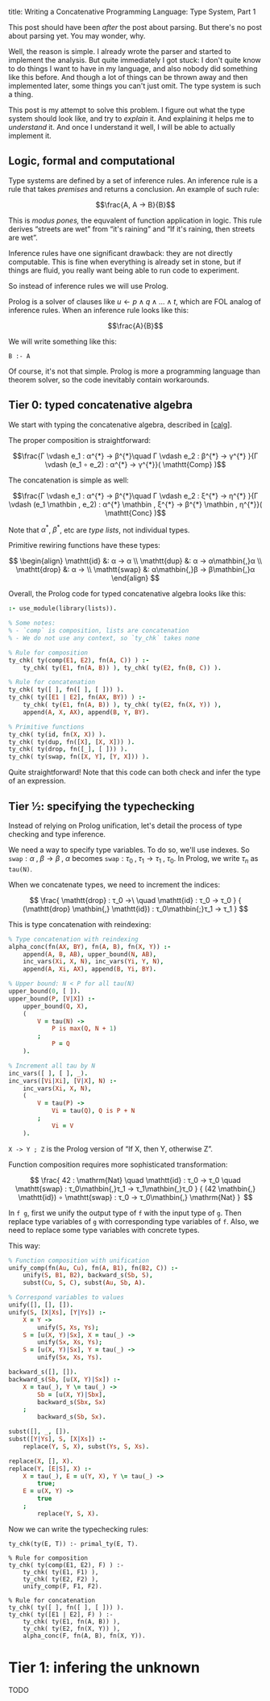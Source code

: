 title: Writing a Concatenative Programming Language: Type System, Part 1

This post should have been *after* the post about parsing. But there's no post about parsing yet. You may wonder, why.

Well, the reason is simple. I already wrote the parser and started to implement the analysis. But quite immediately I got stuck: I don't quite know to do things I want to have in my language, and also nobody did something like this before. And though a lot of things can be thrown away and then implemented later, some things you can't just omit. The type system is such a thing.

This post is my attempt to solve this problem. I figure out what the type system should look like, and try to *explain* it. And explaining it helps me to *understand* it. And once I understand it well, I will be able to actually implement it.

## Logic, formal and computational

Type systems are defined by a set of inference rules. An inference rule is a rule that takes *premises* and returns a conclusion. An example of such rule:

$$\frac{A, A → B}{B}$$

This is *modus pones,* the equvalent of function application in logic. This rule derives “streets are wet” from “it's raining” and “If it's raining, then streets are wet”.

Inference rules have one significant drawback: they are not directly computable. This is fine when everything is already set in stone, but if things are fluid, you really want being able to run code to experiment.

So instead of inference rules we will use Prolog.

Prolog is a solver of clauses like $u ← p \land q \land … \land t$, which are FOL analog of inference rules. When an inference rule looks like this:

$$\frac{A}{B}$$

We will write something like this:

```
B :- A
```

Of course, it's not that simple. Prolog is more a programming language than theorem solver, so the code inevitably contain workarounds.

## Tier 0: typed concatenative algebra

We start with typing the concatenative algebra, described in [[calg](https://suhr.github.io/papers/calg.html)].

The proper composition is straightforward:

$$\frac{Γ \vdash e_1 : α^{*} → β^{*}\quad Γ \vdash e_2 : β^{*} → γ^{*} }{Γ \vdash  (e_1 ∘ e_2) : α^{*} → γ^{*}}( \mathtt{Comp} )$$

The concatenation is simple as well:

$$\frac{Γ \vdash e_1 : α^{*} → β^{*}\quad Γ \vdash e_2 : ξ^{*} → η^{*} }{Γ \vdash (e_1 \mathbin , e_2) : α^{*} \mathbin , ξ^{*} → β^{*} \mathbin , η^{*}}( \mathtt{Conc} )$$

Note that $α^{ * }$, $β^{ * }$, etc are *type lists*, not individual types.

Primitive rewiring functions have these types:

$$
\begin{align}
\mathtt{id} &: α → α \\
\mathtt{dup} &: α → α\mathbin{,}α \\
\mathtt{drop} &: α → \\
\mathtt{swap} &: α\mathbin{,}β → β\mathbin{,}α
\end{align}
$$

Overall, the Prolog code for typed concatenative algebra looks like this:

```prolog
:- use_module(library(lists)).

% Some notes:
% - `comp` is composition, lists are concatenation
% - We do not use any context, so `ty_chk` takes none

% Rule for composition
ty_chk( ty(comp(E1, E2), fn(A, C)) ) :-
    ty_chk( ty(E1, fn(A, B)) ), ty_chk( ty(E2, fn(B, C)) ).

% Rule for concatenation
ty_chk( ty([ ], fn([ ], [ ])) ).
ty_chk( ty([E1 | E2], fn(AX, BY)) ) :-
    ty_chk( ty(E1, fn(A, B)) ), ty_chk( ty(E2, fn(X, Y)) ),
    append(A, X, AX), append(B, Y, BY).

% Primitive functions
ty_chk( ty(id, fn(X, X)) ).
ty_chk( ty(dup, fn([X], [X, X])) ).
ty_chk( ty(drop, fn([_], [ ])) ).
ty_chk( ty(swap, fn([X, Y], [Y, X])) ).
```

Quite straightforward! Note that this code can both check and infer the type of an expression.

## Tier ½: specifying the typechecking

Instead of relying on Prolog unification, let's detail the process of type checking and type inference.

We need a way to specify type variables. To do so, we'll use indexes. So $\mathtt{swap} : α\mathbin{,}β → β\mathbin{,}α$ becomes $\mathtt{swap} : τ_0\mathbin{,}τ_1 → τ_1\mathbin{,}τ_0$. In Prolog, we write $τ_n$ as `tau(N)`.

When we concatenate types, we need to increment the indices:

$$
\frac{
    \mathtt{drop} : τ_0 →\ \quad \mathtt{id} : τ_0 → τ_0
} {
    (\mathtt{drop} \mathbin{,} \mathtt{id}) : τ_0\mathbin{;}τ_1 → τ_1
}
$$

This is type concatenation with reindexing:

```prolog
% Type concatenation with reindexing
alpha_conc(fn(AX, BY), fn(A, B), fn(X, Y)) :-
    append(A, B, AB), upper_bound(N, AB),
    inc_vars(Xi, X, N), inc_vars(Yi, Y, N),
    append(A, Xi, AX), append(B, Yi, BY).

% Upper bound: N < P for all tau(N)
upper_bound(0, [ ]).
upper_bound(P, [V|X]) :-
    upper_bound(Q, X),
    (
        V = tau(N) ->
            P is max(Q, N + 1)
        ;
            P = Q
    ).

% Increment all tau by N
inc_vars([ ], [ ], _).
inc_vars([Vi|Xi], [V|X], N) :-
    inc_vars(Xi, X, N),
    (
        V = tau(P) ->
            Vi = tau(Q), Q is P + N
        ;
            Vi = V
    ).
```

`X -> Y ; Z` is the Prolog version of “If X, then Y, otherwise Z”.

Function composition requires more sophisticated transformation:

$$
\frac{
	42 : \mathrm{Nat} \quad
	\mathtt{id} : τ_0 → τ_0 \quad
	\mathtt{swap} : τ_0\mathbin{,}τ_1 → τ_1\mathbin{,}τ_0
} {
    (42 \mathbin{,} \mathtt{id}) ∘ \mathtt{swap} : τ_0 → τ_0\mathbin{,} \mathrm{Nat}
} 
$$

In `f g`, first we unify the output type of `f` with the input type of `g`. Then replace type variables of `g` with corresponding type variables of `f`. Also, we need to replace some type variables with concrete types.

This way:

```prolog
% Function composition with unification
unify_comp(fn(Au, Cu), fn(A, B1), fn(B2, C)) :-
    unify(S, B1, B2), backward_s(Sb, S),
    subst(Cu, S, C), subst(Au, Sb, A).

% Correspond variables to values
unify([], [], []).
unify(S, [X|Xs], [Y|Ys]) :-
    X = Y ->
        unify(S, Xs, Ys); 
    S = [u(X, Y)|Sx], X = tau(_) ->
        unify(Sx, Xs, Ys);
    S = [u(X, Y)|Sx], Y = tau(_) ->
        unify(Sx, Xs, Ys).

backward_s([], []).
backward_s(Sb, [u(X, Y)|Sx]) :-
    X = tau(_), Y \= tau(_) ->
        Sb = [u(X, Y)|Sbx],
        backward_s(Sbx, Sx)
    ;
        backward_s(Sb, Sx).

subst([], _, []).
subst([Y|Ys], S, [X|Xs]) :-
    replace(Y, S, X), subst(Ys, S, Xs).

replace(X, [], X).
replace(Y, [E|S], X) :-
    X = tau(_), E = u(Y, X), Y \= tau(_) ->
        true;
    E = u(X, Y) ->
        true
    ;
        replace(Y, S, X).
```

Now we can write the typechecking rules:

```
ty_chk(ty(E, T)) :- primal_ty(E, T).

% Rule for composition
ty_chk( ty(comp(E1, E2), F) ) :-
    ty_chk( ty(E1, F1) ),
    ty_chk( ty(E2, F2) ),
    unify_comp(F, F1, F2).

% Rule for concatenation
ty_chk( ty([ ], fn([ ], [ ])) ).
ty_chk( ty([E1 | E2], F) ) :-
    ty_chk( ty(E1, fn(A, B)) ),
    ty_chk( ty(E2, fn(X, Y)) ),
    alpha_conc(F, fn(A, B), fn(X, Y)).
```

# Tier 1: infering the unknown

TODO
